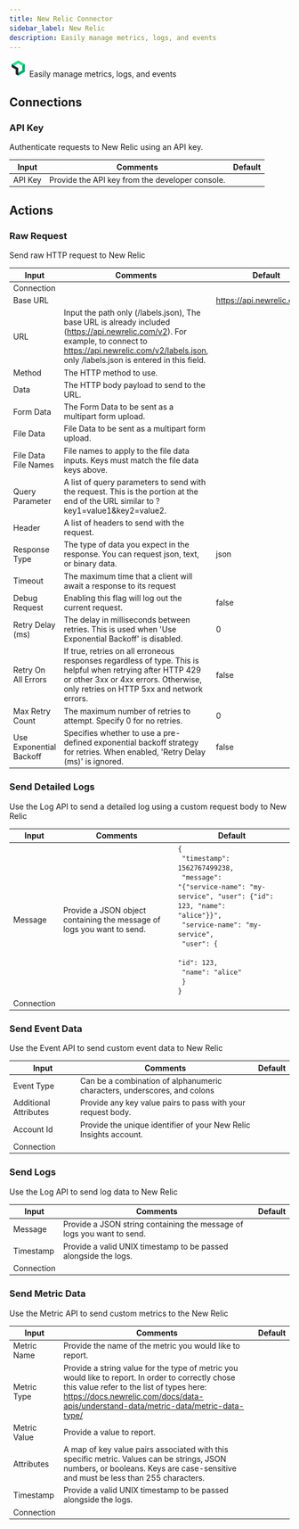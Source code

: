 ```yaml
---
title: New Relic Connector
sidebar_label: New Relic
description: Easily manage metrics, logs, and events
---
```


![New Relic](./assets/new-relic.png#connector-icon)
Easily manage metrics, logs, and events

## Connections

### API Key

Authenticate requests to New Relic using an API key.

| Input   | Comments                                        | Default |
| ------- | ----------------------------------------------- | ------- |
| API Key | Provide the API key from the developer console. |         |

## Actions

### Raw Request

Send raw HTTP request to New Relic

| Input                   | Comments                                                                                                                                                                                                            | Default                     |
| ----------------------- | ------------------------------------------------------------------------------------------------------------------------------------------------------------------------------------------------------------------- | --------------------------- |
| Connection              |                                                                                                                                                                                                                     |                             |
| Base URL                |                                                                                                                                                                                                                     | https://api.newrelic.com/v2 |
| URL                     | Input the path only (/labels.json), The base URL is already included (https://api.newrelic.com/v2). For example, to connect to https://api.newrelic.com/v2/labels.json, only /labels.json is entered in this field. |                             |
| Method                  | The HTTP method to use.                                                                                                                                                                                             |                             |
| Data                    | The HTTP body payload to send to the URL.                                                                                                                                                                           |                             |
| Form Data               | The Form Data to be sent as a multipart form upload.                                                                                                                                                                |                             |
| File Data               | File Data to be sent as a multipart form upload.                                                                                                                                                                    |                             |
| File Data File Names    | File names to apply to the file data inputs. Keys must match the file data keys above.                                                                                                                              |                             |
| Query Parameter         | A list of query parameters to send with the request. This is the portion at the end of the URL similar to ?key1=value1&key2=value2.                                                                                 |                             |
| Header                  | A list of headers to send with the request.                                                                                                                                                                         |                             |
| Response Type           | The type of data you expect in the response. You can request json, text, or binary data.                                                                                                                            | json                        |
| Timeout                 | The maximum time that a client will await a response to its request                                                                                                                                                 |                             |
| Debug Request           | Enabling this flag will log out the current request.                                                                                                                                                                | false                       |
| Retry Delay (ms)        | The delay in milliseconds between retries. This is used when 'Use Exponential Backoff' is disabled.                                                                                                                 | 0                           |
| Retry On All Errors     | If true, retries on all erroneous responses regardless of type. This is helpful when retrying after HTTP 429 or other 3xx or 4xx errors. Otherwise, only retries on HTTP 5xx and network errors.                    | false                       |
| Max Retry Count         | The maximum number of retries to attempt. Specify 0 for no retries.                                                                                                                                                 | 0                           |
| Use Exponential Backoff | Specifies whether to use a pre-defined exponential backoff strategy for retries. When enabled, 'Retry Delay (ms)' is ignored.                                                                                       | false                       |

### Send Detailed Logs

Use the Log API to send a detailed log using a custom request body to New Relic

| Input      | Comments                                                               | Default                                                                                                                                                                                                                                             |
| ---------- | ---------------------------------------------------------------------- | --------------------------------------------------------------------------------------------------------------------------------------------------------------------------------------------------------------------------------------------------- |
| Message    | Provide a JSON object containing the message of logs you want to send. | <code>{<br /> "timestamp": 1562767499238,<br /> "message": "{"service-name": "my-service", "user": {"id": 123, "name": "alice"}}",<br /> "service-name": "my-service",<br /> "user": {<br /> "id": 123,<br /> "name": "alice"<br /> }<br />}</code> |
| Connection |                                                                        |                                                                                                                                                                                                                                                     |

### Send Event Data

Use the Event API to send custom event data to New Relic

| Input                 | Comments                                                                 | Default |
| --------------------- | ------------------------------------------------------------------------ | ------- |
| Event Type            | Can be a combination of alphanumeric characters, underscores, and colons |         |
| Additional Attributes | Provide any key value pairs to pass with your request body.              |         |
| Account Id            | Provide the unique identifier of your New Relic Insights account.        |         |
| Connection            |                                                                          |         |

### Send Logs

Use the Log API to send log data to New Relic

| Input      | Comments                                                               | Default |
| ---------- | ---------------------------------------------------------------------- | ------- |
| Message    | Provide a JSON string containing the message of logs you want to send. |         |
| Timestamp  | Provide a valid UNIX timestamp to be passed alongside the logs.        |         |
| Connection |                                                                        |         |

### Send Metric Data

Use the Metric API to send custom metrics to the New Relic

| Input        | Comments                                                                                                                                                                                                                               | Default |
| ------------ | -------------------------------------------------------------------------------------------------------------------------------------------------------------------------------------------------------------------------------------- | ------- |
| Metric Name  | Provide the name of the metric you would like to report.                                                                                                                                                                               |         |
| Metric Type  | Provide a string value for the type of metric you would like to report. In order to correctly chose this value refer to the list of types here: https://docs.newrelic.com/docs/data-apis/understand-data/metric-data/metric-data-type/ |         |
| Metric Value | Provide a value to report.                                                                                                                                                                                                             |         |
| Attributes   | A map of key value pairs associated with this specific metric. Values can be strings, JSON numbers, or booleans. Keys are case-sensitive and must be less than 255 characters.                                                         |         |
| Timestamp    | Provide a valid UNIX timestamp to be passed alongside the logs.                                                                                                                                                                        |         |
| Connection   |                                                                                                                                                                                                                                        |         |
